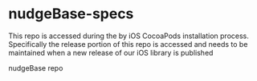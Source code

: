 # nudgeBase-specs

This repo is accessed during the by iOS CocoaPods installation process.
Specifically the release portion of this repo is accessed and needs to be maintained when a new release of our iOS library is published

nudgeBase repo
